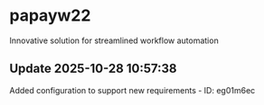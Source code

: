 # papayw22
Innovative solution for streamlined workflow automation

## Update 2025-10-28 10:57:38
Added configuration to support new requirements - ID: eg01m6ec

